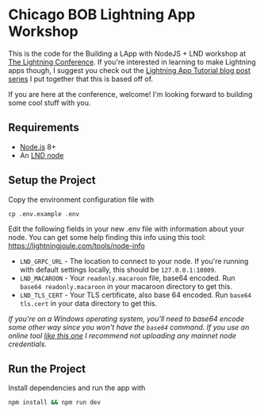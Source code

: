 # Chicago BOB Lightning App Workshop

This is the code for the Building a LApp with NodeJS + LND workshop at [The Lightning Conference](https://thelightningconference.com). If you're interested in learning to make Lightning apps though, I suggest you check out the [Lightning App Tutorial blog post series](https://medium.com/p/4a13c82f3f78) I put together that this is based off of.

If you are here at the conference, welcome! I'm looking forward to building some cool stuff with you.

## Requirements

* [Node.js](https://nodejs.org/en/) 8+
* An [LND node](https://github.com/lightningnetwork/lnd)

## Setup the Project

Copy the environment configuration file with
```
cp .env.example .env
```

Edit the following fields in your new .env file with information about your node. You can get some help finding this info using this tool: https://lightningjoule.com/tools/node-info
* `LND_GRPC_URL` - The location to connect to your node. If you're running with default settings locally, this should be `127.0.0.1:10009`.
* `LND_MACAROON` - Your `readonly.macaroon` file, base64 encoded. Run `base64 readonly.macaroon` in your macaroon directory to get this.
* `LND_TLS_CERT` - Your TLS certificate, also base 64 encoded. Run `base64 tls.cert` in your data directory to get this.

_If you're on a Windows operating system, you'll need to base64 encode some other way since you won't have the `base64` command. If you use an online tool [like this one](https://www.browserling.com/tools/file-to-base64) I recommend not uploading any mainnet node credentials._

## Run the Project

Install dependencies and run the app with
```sh
npm install && npm run dev
```
